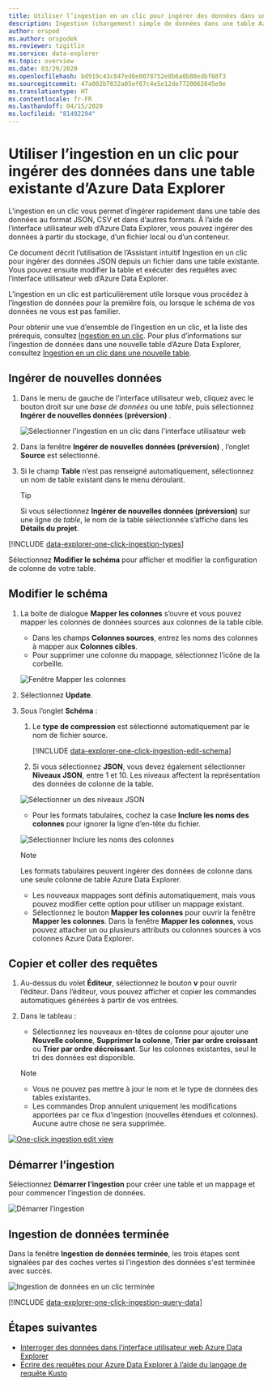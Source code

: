 ```yaml
---
title: Utiliser l’ingestion en un clic pour ingérer des données dans une table Azure Data Explorer existante
description: Ingestion (chargement) simple de données dans une table Azure Data Explorer existante, au moyen de l’ingestion en un clic.
author: orspod
ms.author: orspodek
ms.reviewer: tzgitlin
ms.service: data-explorer
ms.topic: overview
ms.date: 03/29/2020
ms.openlocfilehash: bd919c43c847ed6e0078752e0b6a0b88edbf68f3
ms.sourcegitcommit: 47a002b7032a05ef67c4e5e12de7720062645e9e
ms.translationtype: HT
ms.contentlocale: fr-FR
ms.lasthandoff: 04/15/2020
ms.locfileid: "81492294"
---
```

# <a name="use-one-click-ingestion-to-ingest-data-to-an-existing-table-in-azure-data-explorer"></a>Utiliser l’ingestion en un clic pour ingérer des données dans une table existante d’Azure Data Explorer

L’ingestion en un clic vous permet d’ingérer rapidement dans une table des données au format JSON, CSV et dans d’autres formats. À l’aide de l’interface utilisateur web d’Azure Data Explorer, vous pouvez ingérer des données à partir du stockage, d’un fichier local ou d’un conteneur. 

Ce document décrit l’utilisation de l’Assistant intuitif Ingestion en un clic pour ingérer des données JSON depuis un fichier dans une table existante. Vous pouvez ensuite modifier la table et exécuter des requêtes avec l’interface utilisateur web d’Azure Data Explorer.

L’ingestion en un clic est particulièrement utile lorsque vous procédez à l’ingestion de données pour la première fois, ou lorsque le schéma de vos données ne vous est pas familier. 

Pour obtenir une vue d’ensemble de l’ingestion en un clic, et la liste des prérequis, consultez [Ingestion en un clic](ingest-data-one-click.md).
Pour plus d’informations sur l’ingestion de données dans une nouvelle table d’Azure Data Explorer, consultez [Ingestion en un clic dans une nouvelle table](one-click-ingestion-new-table.md).

## <a name="ingest-new-data"></a>Ingérer de nouvelles données

1. Dans le menu de gauche de l’interface utilisateur web, cliquez avec le bouton droit sur une *base de données* ou une *table*, puis sélectionnez **Ingérer de nouvelles données (préversion)** .

    ![Sélectionner l'ingestion en un clic dans l'interface utilisateur web](media/one-click-ingestion-existing-table/one-click-ingestion-in-webui.png)   
 
1. Dans la fenêtre **Ingérer de nouvelles données (préversion)** , l’onglet **Source** est sélectionné.

1. Si le champ **Table** n’est pas renseigné automatiquement, sélectionnez un nom de table existant dans le menu déroulant.
    > [!TIP]
    > Si vous sélectionnez **Ingérer de nouvelles données (préversion)** sur une ligne de *table*, le nom de la table sélectionnée s’affiche dans les **Détails du projet**.

[!INCLUDE [data-explorer-one-click-ingestion-types](includes/data-explorer-one-click-ingestion-types.md)]
    
Sélectionnez **Modifier le schéma** pour afficher et modifier la configuration de colonne de votre table.

## <a name="edit-the-schema"></a>Modifier le schéma

1. La boîte de dialogue **Mapper les colonnes** s’ouvre et vous pouvez mapper les colonnes de données sources aux colonnes de la table cible. 
    * Dans les champs **Colonnes sources**, entrez les noms des colonnes à mapper aux **Colonnes cibles**.
    * Pour supprimer une colonne du mappage, sélectionnez l’icône de la corbeille.

    ![Fenêtre Mapper les colonnes](media/one-click-ingestion-existing-table/map-columns.png)

1. Sélectionnez **Update**.
1. Sous l’onglet **Schéma** :
    1. Le **type de compression** est sélectionné automatiquement par le nom de fichier source.

        [!INCLUDE [data-explorer-one-click-ingestion-edit-schema](includes/data-explorer-one-click-ingestion-edit-schema.md)]
        
    1. Si vous sélectionnez **JSON**, vous devez également sélectionner **Niveaux JSON**, entre 1 et 10. Les niveaux affectent la représentation des données de colonne de la table.

    ![Sélectionner un des niveaux JSON](media/one-click-ingestion-existing-table/json-levels.png)

    * Pour les formats tabulaires, cochez la case **Inclure les noms des colonnes** pour ignorer la ligne d’en-tête du fichier.
        
    ![Sélectionner Inclure les noms des colonnes](media/one-click-ingestion-existing-table/non-json-format.png)

    > [!Note]
    > Les formats tabulaires peuvent ingérer des données de colonne dans une seule colonne de table Azure Data Explorer. 

    * Les nouveaux mappages sont définis automatiquement, mais vous pouvez modifier cette option pour utiliser un mappage existant. 
    * Sélectionnez le bouton **Mapper les colonnes** pour ouvrir la fenêtre **Mapper les colonnes**. Dans la fenêtre **Mapper les colonnes**, vous pouvez attacher un ou plusieurs attributs ou colonnes sources à vos colonnes Azure Data Explorer.

## <a name="copy-and-paste-queries"></a>Copier et coller des requêtes

1. Au-dessus du volet **Éditeur**, sélectionnez le bouton **v** pour ouvrir l’éditeur. Dans l’éditeur, vous pouvez afficher et copier les commandes automatiques générées à partir de vos entrées. 
1. Dans le tableau : 
    * Sélectionnez les nouveaux en-têtes de colonne pour ajouter une **Nouvelle colonne**, **Supprimer la colonne**, **Trier par ordre croissant** ou **Trier par ordre décroissant**. Sur les colonnes existantes, seul le tri des données est disponible.

    > [!Note]
    > * Vous ne pouvez pas mettre à jour le nom et le type de données des tables existantes.
    > * Les commandes Drop annulent uniquement les modifications apportées par ce flux d’ingestion (nouvelles étendues et colonnes). Aucune autre chose ne sera supprimée.

[![](media/one-click-ingestion-existing-table/edit-view.png "One-click ingestion edit view")](media/one-click-ingestion-existing-table/edit-view.png#lightbox) 

## <a name="start-ingestion"></a>Démarrer l’ingestion

Sélectionnez **Démarrer l’ingestion** pour créer une table et un mappage et pour commencer l’ingestion de données.

![Démarrer l’ingestion](media/one-click-ingestion-existing-table/start-ingestion.png)

## <a name="data-ingestion-completed"></a>Ingestion de données terminée

Dans la fenêtre **Ingestion de données terminée**, les trois étapes sont signalées par des coches vertes si l'ingestion des données s'est terminée avec succès.
 
![Ingestion de données en un clic terminée](media/one-click-ingestion-existing-table/one-click-data-ingestion-complete.png)

[!INCLUDE [data-explorer-one-click-ingestion-query-data](includes/data-explorer-one-click-ingestion-query-data.md)]

## <a name="next-steps"></a>Étapes suivantes

* [Interroger des données dans l’interface utilisateur web Azure Data Explorer](/azure/data-explorer/web-query-data)
* [Écrire des requêtes pour Azure Data Explorer à l’aide du langage de requête Kusto](/azure/data-explorer/write-queries)
